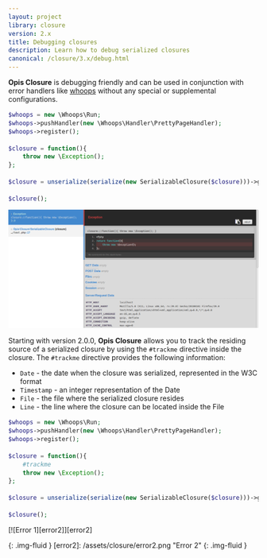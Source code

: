 ```yaml
---
layout: project
library: closure
version: 2.x
title: Debugging closures
description: Learn how to debug serialized closures
canonical: /closure/3.x/debug.html
---
```


**Opis Closure** is debugging friendly and can be used in conjunction with 
error handlers like [whoops] without any special or supplemental configurations. 

```php
$whoops = new \Whoops\Run;
$whoops->pushHandler(new \Whoops\Handler\PrettyPageHandler);
$whoops->register();

$closure = function(){
    throw new \Exception();
};

$closure = unserialize(serialize(new SerializableClosure($closure)))->getClosure();

$closure();
```

[![Error 1][error1]][error1]

Starting with version 2.0.0, **Opis Closure** allows you to track the residing
source of a serialized closure by using the `#trackme` directive inside the closure. 
The `#trackme` directive provides the following information: 

- `Date` - the date when the closure was serialized, represented in the W3C format
- `Timestamp` - an integer representation of the Date
- `File` - the file where the serialized closure resides
- `Line` - the line where the closure can be located inside the File

```php
$whoops = new \Whoops\Run;
$whoops->pushHandler(new \Whoops\Handler\PrettyPageHandler);
$whoops->register();

$closure = function(){
    #trackme
    throw new \Exception();
};

$closure = unserialize(serialize(new SerializableClosure($closure)))->getClosure();

$closure();
```

[![Error 1][error2]][error2]

[whoops]: https://github.com/filp/whoops "Whoops"
[error1]: /assets/closure/error1.png "Error 1" 
{: .img-fluid }
[error2]: /assets/closure/error2.png "Error 2" 
{: .img-fluid }


